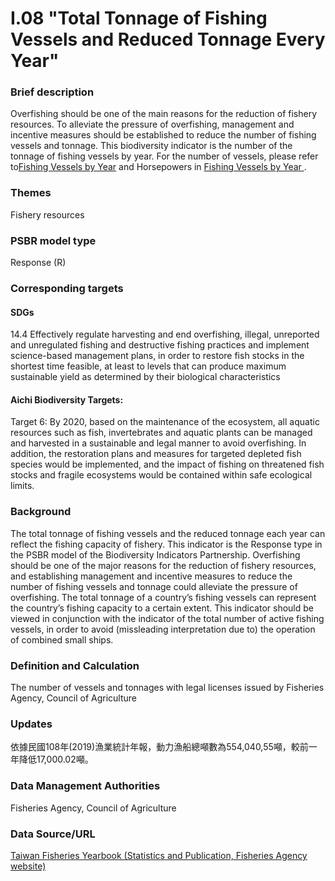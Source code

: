 # I.08 "Total Tonnage of Fishing Vessels and Reduced Tonnage Every Year"

<script type="text/javascript" src="http://cdn.mathjax.org/mathjax/latest/MathJax.js?config=TeX-AMS-MML_HTMLorMML"></script>

### Brief description
Overfishing should be one of the main reasons for the reduction of fishery resources. To alleviate the pressure of overfishing, management and incentive measures should be established to reduce the number of fishing vessels and tonnage. This biodiversity indicator is the number of the tonnage of fishing vessels by year. For the number of vessels, please refer to[Fishing Vessels by Year](/zh-hant/indicator/psbr/161) and Horsepowers in [ Fishing Vessels by Year ](zh-hant/indicator/psbr/162).
### Themes
Fishery resources
### PSBR model type
Response (R)
### Corresponding targets
#### SDGs
14.4 Effectively regulate harvesting and end overfishing, illegal, unreported and unregulated fishing and destructive fishing practices and implement science-based management plans, in order to restore fish stocks in the shortest time feasible, at least to levels that can produce maximum sustainable yield as determined by their biological characteristics
#### Aichi Biodiversity Targets:
Target 6: By 2020, based on the maintenance of the ecosystem, all aquatic resources such as fish, invertebrates and aquatic plants can be managed and harvested in a sustainable and legal manner to avoid overfishing. In addition, the restoration plans and measures for targeted depleted fish species would be implemented, and the impact of fishing on threatened fish stocks and fragile ecosystems would be contained within safe ecological limits.
### Background
The total tonnage of fishing vessels and the reduced tonnage each year can reflect the fishing capacity of fishery. This indicator is the Response type in the PSBR model of the Biodiversity Indicators Partnership. Overfishing should be one of the major reasons for the reduction of fishery resources, and establishing management and incentive measures to reduce the number of fishing vessels and tonnage could alleviate the pressure of overfishing. The total tonnage of a country’s fishing vessels can represent the country’s fishing capacity to a certain extent. This indicator should be viewed in conjunction with the indicator of the total number of active fishing vessels, in order to avoid (missleading interpretation due to) the operation of combined small ships.
### Definition and Calculation
The number of vessels and tonnages with legal licenses issued by Fisheries Agency, Council of Agriculture
### Updates
依據民國108年(2019)漁業統計年報，動力漁船總噸數為554,040,55噸，較前一年降低17,000.02噸。
### Data Management Authorities
Fisheries Agency, Council of Agriculture
### Data Source/URL
[Taiwan Fisheries Yearbook (Statistics and Publication, Fisheries Agency website)](https://www.fa.gov.tw/cht/PublicationsFishYear/index.aspx)